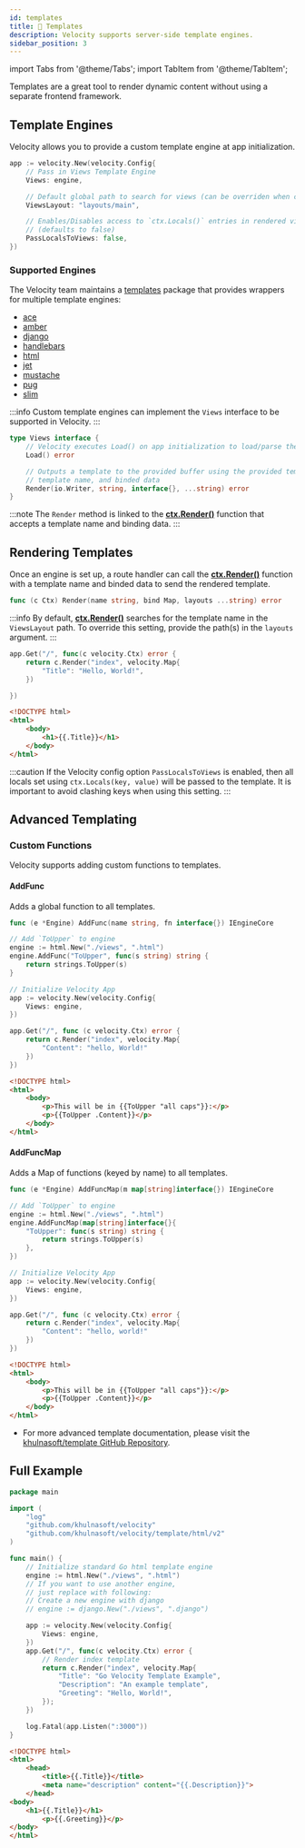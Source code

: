 ```yaml
---
id: templates
title: 📝 Templates
description: Velocity supports server-side template engines.
sidebar_position: 3
---
```


import Tabs from '@theme/Tabs';
import TabItem from '@theme/TabItem';

Templates are a great tool to render dynamic content without using a separate frontend framework.

## Template Engines

Velocity allows you to provide a custom template engine at app initialization.

```go
app := velocity.New(velocity.Config{
    // Pass in Views Template Engine
    Views: engine,

    // Default global path to search for views (can be overriden when calling Render())
    ViewsLayout: "layouts/main",

    // Enables/Disables access to `ctx.Locals()` entries in rendered views
    // (defaults to false)
    PassLocalsToViews: false,
})
```

### Supported Engines

The Velocity team maintains a [templates](https://docs.khulnasoft.com/template) package that provides wrappers for multiple template engines:

* [ace](https://docs.khulnasoft.com/template/ace/)
* [amber](https://docs.khulnasoft.com/template/amber/)
* [django](https://docs.khulnasoft.com/template/django/)
* [handlebars](https://docs.khulnasoft.com/template/handlebars)
* [html](https://docs.khulnasoft.com/template/html)
* [jet](https://docs.khulnasoft.com/template/jet)
* [mustache](https://docs.khulnasoft.com/template/mustache)
* [pug](https://docs.khulnasoft.com/template/pug)
* [slim](https://docs.khulnasoft.com/template/slim)

:::info
Custom template engines can implement the `Views` interface to be supported in Velocity.
:::

```go title="Views interface"
type Views interface {
    // Velocity executes Load() on app initialization to load/parse the templates
    Load() error

    // Outputs a template to the provided buffer using the provided template,
    // template name, and binded data
    Render(io.Writer, string, interface{}, ...string) error
}
```

:::note
The `Render` method is linked to the [**ctx.Render\(\)**](../api/ctx.md#render) function that accepts a template name and binding data.
:::

## Rendering Templates

Once an engine is set up, a route handler can call the [**ctx.Render\(\)**](../api/ctx.md#render) function with a template name and binded data to send the rendered template.

```go title="Signature"
func (c Ctx) Render(name string, bind Map, layouts ...string) error
```

:::info
By default, [**ctx.Render\(\)**](../api/ctx.md#render) searches for the template name in the `ViewsLayout` path. To override this setting, provide the path(s) in the `layouts` argument.
:::

<Tabs>
<TabItem value="example" label="Example">

```go
app.Get("/", func(c velocity.Ctx) error {
    return c.Render("index", velocity.Map{
        "Title": "Hello, World!",
    })

})
```

</TabItem>

<TabItem value="index" label="layouts/index.html">

```html
<!DOCTYPE html>
<html>
    <body>
        <h1>{{.Title}}</h1>
    </body>
</html>
```

</TabItem>

</Tabs>

:::caution
If the Velocity config option `PassLocalsToViews` is enabled, then all locals set using `ctx.Locals(key, value)` will be passed to the template. It is important to avoid clashing keys when using this setting.
:::

## Advanced Templating

### Custom Functions

Velocity supports adding custom functions to templates.

#### AddFunc

Adds a global function to all templates.

```go title="Signature"
func (e *Engine) AddFunc(name string, fn interface{}) IEngineCore
```

<Tabs>
<TabItem value="add-func-example" label="AddFunc Example">

```go
// Add `ToUpper` to engine
engine := html.New("./views", ".html")
engine.AddFunc("ToUpper", func(s string) string {
    return strings.ToUpper(s)
}

// Initialize Velocity App
app := velocity.New(velocity.Config{
    Views: engine,
})

app.Get("/", func (c velocity.Ctx) error {
    return c.Render("index", velocity.Map{
        "Content": "hello, World!"
    })
})
```

</TabItem>
<TabItem value="add-func-template" label="views/index.html">

```html
<!DOCTYPE html>
<html>
    <body>
        <p>This will be in {{ToUpper "all caps"}}:</p>
        <p>{{ToUpper .Content}}</p>
    </body>
</html>
```

</TabItem>
</Tabs>

#### AddFuncMap

Adds a Map of functions (keyed by name) to all templates.

```go title="Signature"
func (e *Engine) AddFuncMap(m map[string]interface{}) IEngineCore
```

<Tabs>
<TabItem value="add-func-map-example" label="AddFuncMap Example">

```go
// Add `ToUpper` to engine
engine := html.New("./views", ".html")
engine.AddFuncMap(map[string]interface{}{
    "ToUpper": func(s string) string {
        return strings.ToUpper(s)
    },
})

// Initialize Velocity App
app := velocity.New(velocity.Config{
    Views: engine,
})

app.Get("/", func (c velocity.Ctx) error {
    return c.Render("index", velocity.Map{
        "Content": "hello, world!"
    })
})
```

</TabItem>
<TabItem value="add-func-map-template" label="views/index.html">

```html
<!DOCTYPE html>
<html>
    <body>
        <p>This will be in {{ToUpper "all caps"}}:</p>
        <p>{{ToUpper .Content}}</p>
    </body>
</html>
```

</TabItem>
</Tabs>

* For more advanced template documentation, please visit the [khulnasoft/template GitHub Repository](https://github.com/khulnasoft/velocity/template).

## Full Example

<Tabs>
<TabItem value="example" label="Example">

```go
package main

import (
    "log"
    "github.com/khulnasoft/velocity"
    "github.com/khulnasoft/velocity/template/html/v2"
)

func main() {
    // Initialize standard Go html template engine
    engine := html.New("./views", ".html")
    // If you want to use another engine,
    // just replace with following:
    // Create a new engine with django
    // engine := django.New("./views", ".django")

    app := velocity.New(velocity.Config{
        Views: engine,
    })
    app.Get("/", func(c velocity.Ctx) error {
        // Render index template
        return c.Render("index", velocity.Map{
            "Title": "Go Velocity Template Example",
            "Description": "An example template",
            "Greeting": "Hello, World!",
        });
    })

    log.Fatal(app.Listen(":3000"))
}
```

</TabItem>
<TabItem value="index" label="views/index.html">

```html
<!DOCTYPE html>
<html>
    <head>
        <title>{{.Title}}</title>
        <meta name="description" content="{{.Description}}">
    </head>
<body>
    <h1>{{.Title}}</h1>
        <p>{{.Greeting}}</p>
</body>
</html>
```

</TabItem>
</Tabs>
